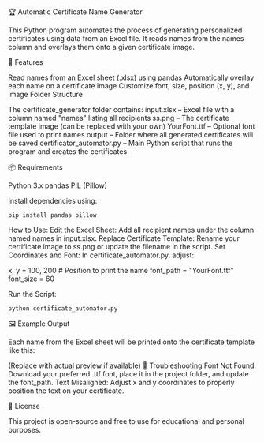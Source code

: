 🏆 Automatic Certificate Name Generator

This Python program automates the process of generating personalized certificates using data from an Excel file. It reads names from the names column and overlays them onto a given certificate image.

📌 Features

Read names from an Excel sheet (.xlsx) using pandas
Automatically overlay each name on a certificate image
Customize font, size, position (x, y), and image
Folder Structure

The certificate_generator folder contains:
  input.xlsx – Excel file with a column named "names" listing all recipients
  ss.png – The certificate template image (can be replaced with your own)
  YourFont.ttf – Optional font file used to print names
  output – Folder where all generated certificates will be saved
  certificator_automator.py – Main Python script that runs the program and creates the certificates
  
📦 Requirements

  Python 3.x
  pandas
  PIL (Pillow)

Install dependencies using:

    pip install pandas pillow

 How to Use:
Edit the Excel Sheet:
    Add all recipient names under the column named names in input.xlsx.
Replace Certificate Template:
    Rename your certificate image to ss.png or update the filename in the script.
Set Coordinates and Font:
    In certificate_automator.py, adjust:

x, y = 100, 200   # Position to print the name
font_path = "YourFont.ttf"
font_size = 60

Run the Script:

    python certificate_automator.py

🖼️ Example Output

Each name from the Excel sheet will be printed onto the certificate template like this:

(Replace with actual preview if available)
🔧 Troubleshooting
Font Not Found:
    Download your preferred .ttf font, place it in the project folder, and update the font_path.
Text Misaligned:
    Adjust x and y coordinates to properly position the text on your certificate.

📃 License

This project is open-source and free to use for educational and personal purposes.
